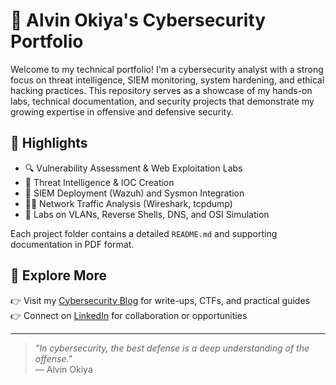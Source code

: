 # 🔐 Alvin Okiya's Cybersecurity Portfolio

Welcome to my technical portfolio! I'm a cybersecurity analyst with a strong focus on threat intelligence, SIEM monitoring, system hardening, and ethical hacking practices. This repository serves as a showcase of my hands-on labs, technical documentation, and security projects that demonstrate my growing expertise in offensive and defensive security.

## 🚀 Highlights

- 🔍 Vulnerability Assessment & Web Exploitation Labs
- 🧠 Threat Intelligence & IOC Creation
- 🧰 SIEM Deployment (Wazuh) and Sysmon Integration
- 🕵️‍♂️ Network Traffic Analysis (Wireshark, tcpdump)
- 🧪 Labs on VLANs, Reverse Shells, DNS, and OSI Simulation

Each project folder contains a detailed `README.md` and supporting documentation in PDF format.

## 🧠 Explore More

👉 Visit my [Cybersecurity Blog](https://okiyaalvin.github.io/) for write-ups, CTFs, and practical guides  
👉 Connect on [LinkedIn](https://linkedin.com/in/alvinokiya/) for collaboration or opportunities  

---

> _"In cybersecurity, the best defense is a deep understanding of the offense."_  
> — Alvin Okiya
